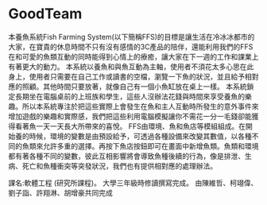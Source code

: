 # GoodTeam


本養魚系統Fish Farming System(以下簡稱FFS)的目標是讓生活在冷冰冰都市的大家，在寶貴的休息時間不只有沒有感情的3C產品的陪伴，還能利用我們的FFS在和可愛的魚類互動的同時能得到心情上的療癒，讓大家在下一週的工作和課業上有著更大的動力。
本系統以養魚和與魚互動為主軸，使用者不須花太多心思在此身上，使用者只需要在自己工作或讀書的空檔，瀏覽一下魚的狀況，並且給予相對應的照顧。其他時間只要放著，就像自己有一個小魚缸放在桌上一樣。
本系統鎖定長期坐在電腦桌前的上班族和學生，這些人沒辦法花錢與時間來享受養魚的樂趣。所以本系統專注於把這些實際上會發生在魚和主人互動時所發生的意外事件來增加遊戲的樂趣和實際感，我們把這些利用電腦模擬讓你不需花一分一毛錢卻能獲得看著魚一天一天長大所帶來的喜悅。
FFS由環境、魚和魚店等模組組成。在開始養的時候，環境的變數是由預設給予，可透過各種設備來改變其數值，以各種不同的魚類來允許多重的選擇。再按下魚店按鈕即可在畫面中新增魚類。魚類和環境都有著各種不同的變數，彼此互相影響將會導致魚種後續的行為，像是排泄、生病、死亡和魚種衝突等突發狀況，我們也有提供相對應的處理辦法。






課名:軟體工程 (研究所課程)。
大學三年級時修讀撰寫完成。
由陳維哲、柯翊偉、劉子詣、許翔淋、胡增豪共同完成
